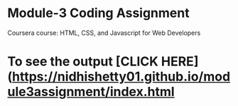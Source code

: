 # Module-3 Coding Assignment

Coursera course: HTML, CSS, and Javascript for Web Developers

# To see the output [CLICK HERE](https://nidhishetty01.github.io/module3assignment/index.html
